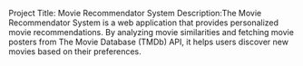 Project Title:  Movie Recommendator System
Description:The Movie Recommendator System is a web application that provides personalized movie recommendations. By analyzing movie similarities and fetching movie posters from The Movie Database (TMDb) API, it helps users discover new movies based on their preferences.
